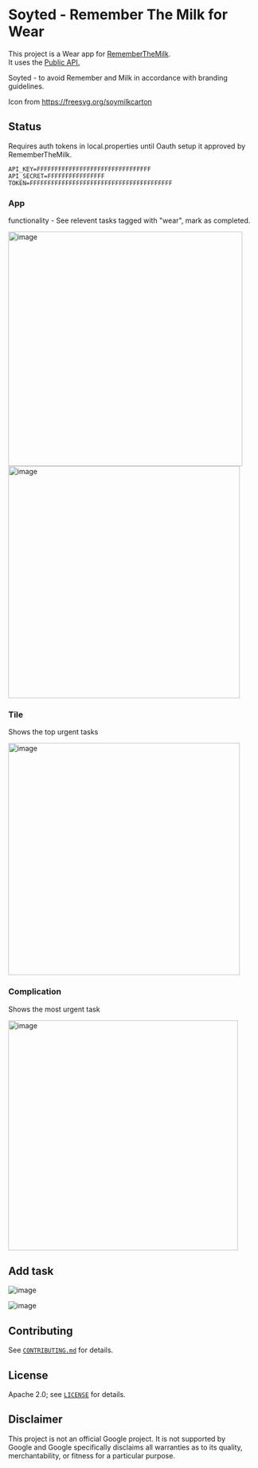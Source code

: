 # Soyted - Remember The Milk for Wear

This project is a Wear app for [RememberTheMilk](https://rememberthemilk.com).  
It uses the [Public API.](https://www.rememberthemilk.com/services/api/)

Soyted - to avoid Remember and Milk in accordance with branding guidelines.

Icon from https://freesvg.org/soymilkcarton

## Status

Requires auth tokens in local.properties until Oauth setup it approved by RememberTheMilk.


```
API_KEY=FFFFFFFFFFFFFFFFFFFFFFFFFFFFFFFF
API_SECRET=FFFFFFFFFFFFFFFF
TOKEN=FFFFFFFFFFFFFFFFFFFFFFFFFFFFFFFFFFFFFFFF
```

### App 

functionality - See relevent tasks tagged with "wear", mark as completed.

<img width="470" alt="image" src="https://user-images.githubusercontent.com/231923/145681807-e01388be-61cb-45fa-865c-62bef47139a3.png">

<img width="465" alt="image" src="https://user-images.githubusercontent.com/231923/145681815-1c8b969a-df72-46bb-9592-20a5a4e41da8.png">

### Tile

Shows the top urgent tasks

<img width="465" alt="image" src="https://user-images.githubusercontent.com/231923/145682092-6bbdfbf8-5999-41ed-b38e-4e0b7bea5d09.png">


### Complication

Shows the most urgent task

<img width="461" alt="image" src="https://user-images.githubusercontent.com/231923/145682076-89371e84-ed20-4159-a55a-50ddf9ac43d5.png">

## Add task

![image](https://user-images.githubusercontent.com/231923/145708027-af8a97ec-a28b-4906-b8ae-1e7ef04770d7.png)

![image](https://user-images.githubusercontent.com/231923/145708034-c52b22e4-e3d6-436d-955b-446496d83afd.png)


## Contributing

See [`CONTRIBUTING.md`](CONTRIBUTING.md) for details.

## License

Apache 2.0; see [`LICENSE`](LICENSE) for details.

## Disclaimer

This project is not an official Google project. It is not supported by  
Google and Google specifically disclaims all warranties as to its quality,  
merchantability, or fitness for a particular purpose.
